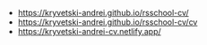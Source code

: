 - https://kryvetski-andrei.github.io/rsschool-cv/
- https://kryvetski-andrei.github.io/rsschool-cv/cv
- https://kryvetski-andrei-cv.netlify.app/
